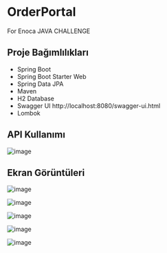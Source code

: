 # OrderPortal

For Enoca JAVA CHALLENGE
## Proje Bağımlılıkları
- Spring Boot
- Spring Boot Starter Web
- Spring Data JPA
- Maven
- H2 Database 
- Swagger UI  http://localhost:8080/swagger-ui.html
- Lombok

## API Kullanımı



![image](https://github.com/Theoguz/OrderPortal/assets/73759725/09ea61e9-86fe-4252-bf9e-b253068f6674)
## Ekran Görüntüleri
![image](https://github.com/Theoguz/OrderPortal/assets/73759725/2d300aa4-a4a9-45cc-89ef-e568c756c87d)

![image](https://github.com/Theoguz/OrderPortal/assets/73759725/88d59d51-08ff-44a5-8e27-e3cd1e8d688c)

![image](https://github.com/Theoguz/OrderPortal/assets/73759725/871de8d8-5b8c-416e-8d6c-30bd547b8438)

![image](https://github.com/Theoguz/OrderPortal/assets/73759725/18165e33-1817-4381-b2b9-3c0d95c73d9a)

![image](https://github.com/Theoguz/OrderPortal/assets/73759725/df7705f7-b11d-4249-ac4b-19f3188493d2)






